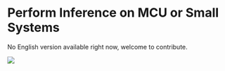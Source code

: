 # Perform Inference on MCU or Small Systems

No English version available right now, welcome to contribute.

<a href="https://gitee.com/mindspore/docs/blob/master/docs/lite/docs/source_en/use/micro.md" target="_blank"><img src="https://mindspore-website.obs.cn-north-4.myhuaweicloud.com/website-images/master/resource/_static/logo_source_en.png"></a>
